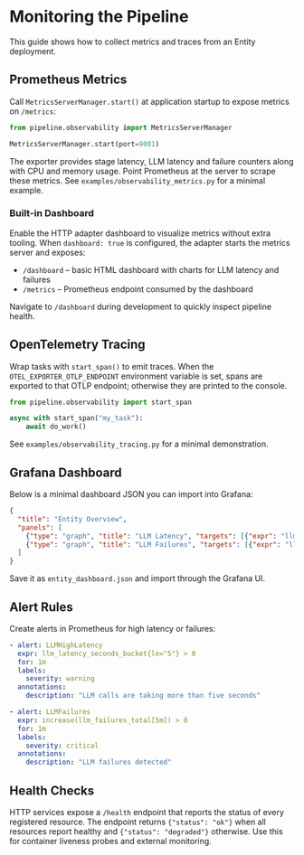 # Monitoring the Pipeline

This guide shows how to collect metrics and traces from an Entity deployment.

## Prometheus Metrics

Call `MetricsServerManager.start()` at application startup to expose metrics on
`/metrics`:

```python
from pipeline.observability import MetricsServerManager

MetricsServerManager.start(port=9001)
```

The exporter provides stage latency, LLM latency and failure counters along with
CPU and memory usage. Point Prometheus at the server to scrape these metrics.
See `examples/observability_metrics.py` for a minimal example.

### Built-in Dashboard

Enable the HTTP adapter dashboard to visualize metrics without extra tooling.
When `dashboard: true` is configured, the adapter starts the metrics server and
exposes:

* `/dashboard` – basic HTML dashboard with charts for LLM latency and failures
* `/metrics` – Prometheus endpoint consumed by the dashboard

Navigate to `/dashboard` during development to quickly inspect pipeline health.

## OpenTelemetry Tracing

Wrap tasks with `start_span()` to emit traces. When the
`OTEL_EXPORTER_OTLP_ENDPOINT` environment variable is set, spans are exported to
that OTLP endpoint; otherwise they are printed to the console.

```python
from pipeline.observability import start_span

async with start_span("my_task"):
    await do_work()
```

See `examples/observability_tracing.py` for a minimal demonstration.

## Grafana Dashboard

Below is a minimal dashboard JSON you can import into Grafana:

```json
{
  "title": "Entity Overview",
  "panels": [
    {"type": "graph", "title": "LLM Latency", "targets": [{"expr": "llm_latency_seconds"}]},
    {"type": "graph", "title": "LLM Failures", "targets": [{"expr": "llm_failures_total"}]}
  ]
}
```

Save it as `entity_dashboard.json` and import through the Grafana UI.

## Alert Rules

Create alerts in Prometheus for high latency or failures:

```yaml
- alert: LLMHighLatency
  expr: llm_latency_seconds_bucket{le="5"} > 0
  for: 1m
  labels:
    severity: warning
  annotations:
    description: "LLM calls are taking more than five seconds"

- alert: LLMFailures
  expr: increase(llm_failures_total[5m]) > 0
  for: 1m
  labels:
    severity: critical
  annotations:
    description: "LLM failures detected"
```

## Health Checks

HTTP services expose a `/health` endpoint that reports the status of every
registered resource. The endpoint returns `{"status": "ok"}` when all resources
report healthy and `{"status": "degraded"}` otherwise. Use this for container
liveness probes and external monitoring.
